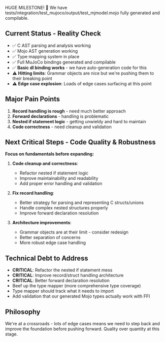 HUGE MILESTONE! 🎉 We have tests/integration/test_mujoco/output/test_mjmodel.mojo fully generated and compilable.

## Current Status - Reality Check
- ✅ C AST parsing and analysis working
- ✅ Mojo AST generation working  
- ✅ Type mapping system in place
- ✅ Full MuJoCo bindings generated and compilable
- ✅ **Basic dl binding works** - we have auto-generation code for this
- ⚠️ **Hitting limits**: Grammar objects are nice but we're pushing them to their breaking point
- ⚠️ **Edge case explosion**: Loads of edge cases surfacing at this point

## Major Pain Points
1. **Record handling is rough** - need much better approach
2. **Forward declarations** - handling is problematic 
3. **Nested if statement logic** - getting unwieldy and hard to maintain
4. **Code correctness** - need cleanup and validation

## Next Critical Steps - Code Quality & Robustness
**Focus on fundamentals before expanding:**

1. **Code cleanup and correctness**:
   - Refactor nested if statement logic
   - Improve maintainability and readability
   - Add proper error handling and validation

2. **Fix record handling**:
   - Better strategy for parsing and representing C structs/unions
   - Handle complex nested structures properly
   - Improve forward declaration resolution

3. **Architecture improvements**:
   - Grammar objects are at their limit - consider redesign
   - Better separation of concerns
   - More robust edge case handling

## Technical Debt to Address
- **CRITICAL**: Refactor the nested if statement mess
- **CRITICAL**: Improve record/struct handling architecture  
- **CRITICAL**: Better forward declaration resolution
- Beef up the type mapper (more comprehensive type coverage)
- Type mapper should track what it needs to import
- Add validation that our generated Mojo types actually work with FFI

## Philosophy
We're at a crossroads - lots of edge cases means we need to step back and improve the foundation before pushing forward. Quality over quantity at this stage.